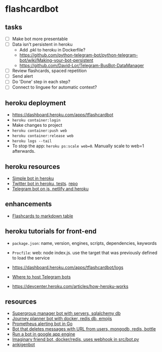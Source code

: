 # flashcardbot

## tasks

* [ ] Make bot more presentable
* [ ] Data isn't persistent in heroku
    * Add .pkl to heroku in Dockerfile?
    * https://github.com/python-telegram-bot/python-telegram-bot/wiki/Making-your-bot-persistent
    * https://github.com/David-Lor/Telegram-BusBot-DataManager
* [ ] Review flashcards, spaced repetition
* [ ] Send alert
* [ ] Do 'Done' step in each step?
* [ ] Connect to linguee for automatic context?

## heroku deployment

* <https://dashboard.heroku.com/apps/tflashcardbot>
* `heroku container:login`
* Make changes to project
* `heroku container:push web`
* `heroku container:release web`
* `heroku logs --tail`
* To stop the app: `heroku ps:scale web=0`. Manually scale to web=1 afterwards.

## heroku resources

* [Simple bot in heroku](https://medium.com/python4you/creating-telegram-bot-and-deploying-it-on-heroku-471de1d96554)
* [Twitter bot in heroku, tests](https://dev.to/emcain/how-to-set-up-a-twitter-bot-with-python-and-heroku-1n39). [repo](https://github.com/emcain/drug_names)
* [Telegram bot on js, netlify and heroku](https://dev.to/jagedn/build-a-telegram-bot-using-netlify-47i1)

## enhancements

* [Flashcards to markdown table](https://core.telegram.org/bots/api#formatting-options)

## heroku tutorials for front-end

* `package.json`: name, version, engines, scripts, dependencies, keywords
* `Procfile`: web: node index.js. use the target that was previously defined to load the service

* <https://dashboard.heroku.com/apps/tflashcardbot/logs>
* [Where to host Telegram bots](https://github.com/python-telegram-bot/python-telegram-bot/wiki/Where-to-host-Telegram-Bots)
* <https://devcenter.heroku.com/articles/how-heroku-works>

## resources

* [Supergroup manager bot with servers, sqlalchemy db](https://github.com/CubexX/confstat-bot)
* [Journey planner bot with docker, redis db, emojis](https://github.com/eigenein/ns-bot)
* [Prometheus alerting bot in Go](https://github.com/inCaller/prometheus_bot)
* [Bot that deletes messages with URL from users, mongodb, redis, bottle](https://github.com/lorien/daysandbox_bot)
* [Run a bot in google app engine](https://github.com/yukuku/telebot)
* [Imaginary friend bot, docker/redis, uses webhook in src/bot.py](https://github.com/telegram-bots/imaginaryfriend)
* [ankigenbot](https://github.com/damaru2/ankigenbot)
